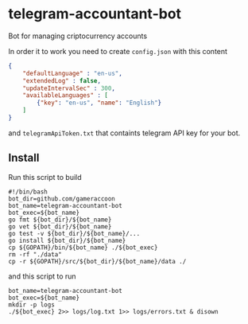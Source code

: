 # telegram-accountant-bot
Bot for managing criptocurrency accounts

In order it to work you need to create `config.json` with this content
```json
{
	"defaultLanguage" : "en-us",
	"extendedLog" : false,
	"updateIntervalSec" : 300,
	"availableLanguages" : [
		{"key": "en-us", "name": "English"}
	]
}
```
and `telegramApiToken.txt` that containts telegram API key for your bot.

## Install
Run this script to build
```
#!/bin/bash
bot_dir=github.com/gameraccoon
bot_name=telegram-accountant-bot
bot_exec=${bot_name}
go fmt ${bot_dir}/${bot_name}
go vet ${bot_dir}/${bot_name}
go test -v ${bot_dir}/${bot_name}/...
go install ${bot_dir}/${bot_name}
cp ${GOPATH}/bin/${bot_name} ./${bot_exec}
rm -rf "./data"
cp -r ${GOPATH}/src/${bot_dir}/${bot_name}/data ./
```
and this script to run
```
bot_name=telegram-accountant-bot
bot_exec=${bot_name}
mkdir -p logs
./${bot_exec} 2>> logs/log.txt 1>> logs/errors.txt & disown
```
